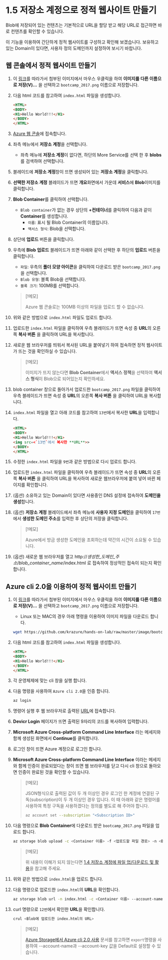 # 1.5 저장소 계정으로 정적 웹사이트 만들기
Blob에 저장되어 있는 컨텐츠는 기본적으로 URL을 할당 받고 해당 URL로 접근하면 바로 컨텐츠를 확인할 수 있습니다.

이 기능을 이용하여 간단하게 정적 웹사이트를 구성하고 확인해 보겠습니다. 보유하고 있는 Domain이 있다면, 사용자 정의 도메인까지 설정하여 보시기 바랍니다.

## 웹 콘솔에서 정적 웹사이트 만들기
1. 이 [링크](https://github.com/krazure/hands-on-lab/blob/master/image/bootcamp_2017.png)를 따라가서 첨부된 이미지에서 마우스 우클릭을 하여 **이미지를 다른 이름으로 저장(V)...** 을 선택하고 `bootcamp_2017.png` 이름으로 저장합니다.

2. 다음 html 코드를 참고하여 `index.html` 파일을 생성합니다.
    ```html
    <HTML>
    <BODY>
    <H1>Hello World!!!</H1>
    </BODY>
    </HTML>
    ```

3. [Azure 웹 콘솔](https://portal.azure.com)에 접속합니다.

4. 좌측 메뉴에서 **저장소 계정**을 선택합니다.
    - 좌측 메뉴에 **저장소 계정**이 없다면, 하단의 More Service를 선택 한 후 **blobs**를 검색하여 선택합니다.

5. 블레이드에 **저장소 계정**창이 뜨면 생성되어 있는 **저장소 계정**을 클릭합니다.

6. **선택한 저장소 계정** 블레이드가 뜨면 **개요**화면에서 가운데 **서비스**에 **Blob**이미지를 클릭합니다.

7. **Blob Container**를 클릭하여 선택합니다.
    - `Blob container`가 없는 경우 상단의 **+컨테이너**를 클릭하여 다음과 같이 **Container**를 생성합니다.
        - `이름`: 표시 될 Blob Container의 이름입니다.
        - `액서스 형식`: Blob을 선택합니다.

8. 상단에 **업로드** 버튼을 클릭합니다.

9. 우측에 **Blob 업로드** 블레이드가 뜨면 아래와 같이 선택한 후 하단의 **업로드** 버튼을 클릭합니다.
    - `파일`: 우측의 **폴더 모양 아이콘**을 클릭하여 다운로드 받은 `bootcamp_2017.png`을 선택합니다.
    - `Blob 유형`: 블록 Blob을 선택합니다.
    - `블록 크기`: 100MB를 선택합니다.
    > [!메모]
    >
    > Azure 웹 콘솔로는 100MB 이상의 파일을 업로드 할 수 없습니다.

10. 위와 같은 방법으로 `index.html` 파일도 업로드 합니다.

11. 업로드한 `index.html` 파일을 클릭하여 우측 블레이드가 뜨면 속성 중 **URL**의 오른쪽 **복사 버튼** 을 클릭하여 URL을 복사합니다.

12. 새로운 웹 브라우저를 띄워서 복사된 URL을 붙여넣기 하여 접속하면 정적 웹사이트가 뜨는 것을 확인하실 수 있습니다.
    > [!메모]
    >
    > 이미지가 뜨지 않는다면 **Blob Container**에서 **액서스 정책**을 선택하여 **액서스 형식**이 Blob으로 되어있는지 확인하세요.

13. blob container 창으로 돌아가서 업로드한 `bootcamp_2017.png` 파일을 클릭하여 우측 블레이드가 뜨면 속성 중 **URL**의 오른쪽 **복사 버튼** 을 클릭하여 URL을 복사합니다.

14. `index.html` 파일을 열고 아래 코드를 참고하여 `13번`에서 복사한 **URL**을 입력합니다.
    ```html
    <HTML>
    <BODY>
    <H1>Hello World!!!</H1>
    <img src=<`13번`에서 복사한 **URL**>>
    </BODY>
    </HTML>
    ```

15. 수정한 `index.html` 파일을 `9번`과 같은 방법으로 다시 업로드 합니다.

16. 업로드한 `index.html` 파일을 클릭하여 우측 블레이드가 뜨면 속성 중 **URL**의 오른쪽 **복사 버튼** 을 클릭하여 URL을 복사하여 새로운 웹브라우저에 붙여 넣어 바뀐 페이지를 확인합니다.

17. (옵션) 소유하고 있는 Domain이 있다면 사용중인 DNS 설정에 접속하여 **도메인을 생성**합니다.

18. (옵션) **저장소 계정** 블레이드에서 좌측 메뉴에 **사용자 지정 도메인**을 클릭하여 `17번`에서 **생성한 도메인 주소**를 입력한 후 상단의 저장을 클릭합니다.
    > [!메모]
    >
    > Azure에서 방금 생성한 도메인을 조회하는데 약간의 시간이 소요될 수 있습니다.

19. (옵션) 새로운 웹 브라우저를 열고 http://*생성한_도메인_주소*/*blob_container_name*/index.html 로 접속하여 정상적인 접속이 되는지 확인합니다.

## Azure cli 2.0을 이용하여 정적 웹사이트 만들기
1. 이 [링크](https://github.com/krazure/hands-on-lab/blob/master/image/bootcamp_2017.png)를 따라가서 첨부된 이미지에서 마우스 우클릭을 하여 **이미지를 다른 이름으로 저장(V)...** 을 선택하고 `bootcamp_2017.png` 이름으로 저장합니다.
    - Linux 또는 MAC의 경우 아래 명령을 이용하여 이미지 파일을 다운로드 합니다.
    ```bash
    wget https://github.com/krazure/hands-on-lab/raw/master/image/bootcamp_2017.png
    ```

2. 다음 html 코드를 참고하여 `index.html` 파일을 생성합니다.
    ```html
    <HTML>
    <BODY>
    <H1>Hello World!!!</H1>
    </BODY>
    </HTML>
    ```

3. 각 운영체제에 맞는 cli 창을 실행 합니다.

4. 다음 명령을 사용하여 `Azure cli 2.0`을 인증 합니다.
    ```bash
    az login
    ```

5. 명령어 실행 후 웹 브라우저로 출력된 [URL](https://aka.ms/devicelogin)에 접속합니다.

6. **Devicr Login** 페이지가 뜨면 출력된 9자리의 코드를 복사하여 입력합니다.

7. **Microsoft Azure Cross-platform Command Line Interface** 라는 메세지와 함께 생성된 화면에서 **Continue**를 클릭합니다.

8. 로그인 창이 뜨면 Azure 계정으로 로그인 합니다.

9. **Microsoft Azure Cross-platform Command Line Interface** 이라는 메세지와 함께 인증이 완료되었다는 창이 뜨면 웹 브라우저를 닫고 다시 cli 창으로 돌아오면 인증이 완료된 것을 확인할 수 있습니다.
    > [!메모]
    >
    > JSON형식으로 출력된 값이 두 개 이상인 경우 로그인 한 계정에 연결된 구독(subscription)이 두 개 이상인 경우 입니다. 이 때 아래와 같은 명령어를 사용하여 특정 구독을 사용하겠다는 정의를 별도로 해 주어야 합니다.
    > ```bash
    > az account set --subscription "<Subscription ID>"
    > ```

10. 다음 명령으로 **Blob Container**에 다운로드 받은 `bootcamp_2017.png` 파일을 업로드 합니다.
    ```bash
    az storage blob upload -c <Container 이름> -f <업로드할 파일 경로> -n <Blob에 업로드 될 파일 이름> --account-name <저장소 계정 이름> --account-key <저장소 계정의 key값>
    ```
    > [!메모]
    >
    > 위 내용이 이해가 되지 않는다면 [1.4 저장소 계정에 파일 업/다운로드 및 활용](https://github.com/krazure/hands-on-lab/blob/master/1.4%20%EC%A0%80%EC%9E%A5%EC%86%8C%20%EA%B3%84%EC%A0%95%EC%97%90%20%ED%8C%8C%EC%9D%BC%20%EC%97%85%EB%A1%9C%EB%93%9C%20%EB%B0%8F%20%ED%99%9C%EC%9A%A9.md)을 참고해 주세요.

11. 위와 같은 방법으로 `index.html`을 업로드 합니다.

12. 다음 명령으로 업로드한 `index.html`의 **URL**을 확인합니다.
    ```bash
    az storage blob url -n index.html -c <Container 이름> --account-name <저장소 계정 이름> --account-key <저장소 계정의 key값>
    ```

13. curl 명령으로 `12번`에서 확인한 **URL**을 확인합니다.
    ```bash
    crul <Blob에 업로드한 index.html의 URL>
    ```

    > [!메모]
    >
    > [Azure Storage에서 Azure cli 2.0 사용](https://docs.microsoft.com/ko-kr/azure/storage/storage-azure-cli) 문서를 참고하면 `export`명령을 사용하여 --account-name과 --account-key 값을 Default로 설정할 수 있습니다.